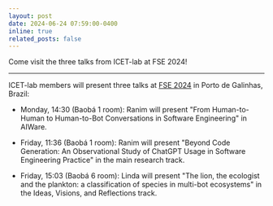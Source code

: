 ```yaml
---
layout: post
date: 2024-06-24 07:59:00-0400
inline: true
related_posts: false
---
```


Come visit the three talks from ICET-lab at FSE 2024!

---

ICET-lab members will present three talks at [FSE 2024](https://conf.researchr.org/home/fse-2024) in Porto de Galinhas, Brazil:

- Monday, 14:30 (Baobá 1 room): Ranim will present "From Human-to-Human to Human-to-Bot Conversations in Software Engineering" in AIWare.

- Friday, 11:36 (Baobá 1 room): Ranim will present "Beyond Code Generation: An Observational Study of ChatGPT Usage in Software Engineering Practice" in the main research track.

- Friday, 15:03 (Baobá 6 room): Linda will present "The lion, the ecologist and the plankton: a classification of species in multi-bot ecosystems" in the Ideas, Visions, and Reflections track.
